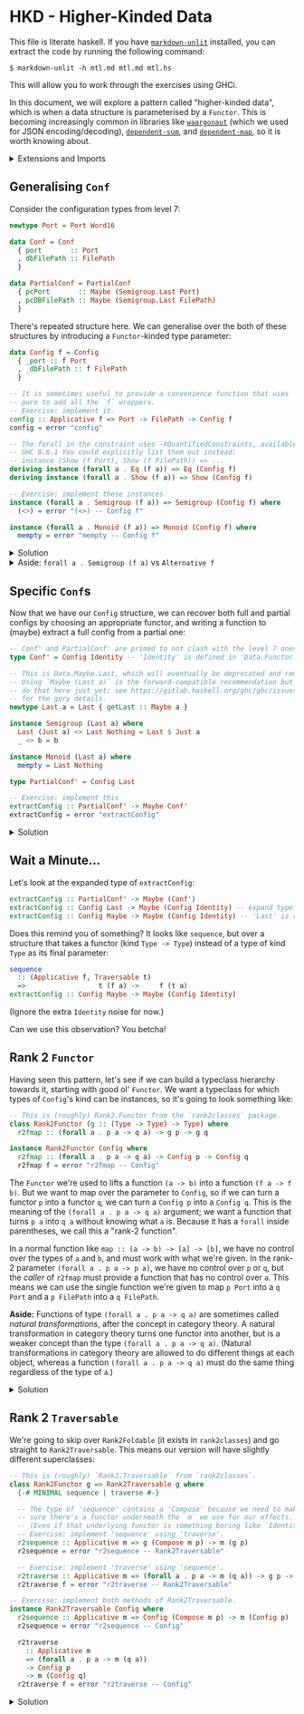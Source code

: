 # HKD - Higher-Kinded Data

This file is literate haskell. If you have
[`markdown-unlit`](https://hackage.haskell.org/package/markdown-unlit)
installed, you can extract the code by running the following command:

```
$ markdown-unlit -h mtl.md mtl.md mtl.hs
```

This will allow you to work through the exercises using GHCi.

In this document, we will explore a pattern called "higher-kinded
data", which is when a data structure is parameterised by a
`Functor`. This is becoming increasingly common in libraries like
[`waargonaut`](https://hackage.haskell.org/package/waargonaut) (which
we used for JSON encoding/decoding),
[`dependent-sum`](https://hackage.haskell.org/package/dependent-sum),
and
[`dependent-map`](https://hackage.haskell.org/package/dependent-map),
so it is worth knowing about.


<details>
<summary>Extensions and Imports</summary>

```haskell
{-# OPTIONS_GHC -Wall -Wno-unused-imports -Wno-unused-matches #-}

{-# LANGUAGE InstanceSigs #-}
{-# LANGUAGE KindSignatures #-}
{-# LANGUAGE NoStarIsType #-}
{-# LANGUAGE RankNTypes #-}
{-# LANGUAGE StandaloneDeriving #-}
{-# LANGUAGE QuantifiedConstraints #-}
{-# LANGUAGE UndecidableInstances #-}

import Data.Functor.Compose (Compose(..))
import Data.Functor.Identity (Identity(..))
import qualified Data.Semigroup as Semigroup
import Data.Kind (Type)
import Data.Word (Word16)
```

</details>


## Generalising `Conf`

Consider the configuration types from level 7:

```haskell
newtype Port = Port Word16

data Conf = Conf
  { port       :: Port
  , dbFilePath :: FilePath
  }

data PartialConf = PartialConf
  { pcPort       :: Maybe (Semigroup.Last Port)
  , pcDBFilePath :: Maybe (Semigroup.Last FilePath)
  }
```

There's repeated structure here. We can generalise over the both of
these structures by introducing a `Functor`-kinded type parameter:

```haskell
data Config f = Config
  { _port :: f Port
  , _dbFilePath :: f FilePath
  }

-- It is sometimes useful to provide a convenience function that uses
-- pure to add all the `f` wrappers.
-- Exercise: implement it.
config :: Applicative f => Port -> FilePath -> Config f
config = error "config"

-- The forall in the constraint uses -XQuantifiedConstraints, available since
-- GHC 8.6.1 You could explicitly list them out instead:
-- instance (Show (f Port), Show (f FilePath)) => ...
deriving instance (forall a . Eq (f a)) => Eq (Config f)
deriving instance (forall a . Show (f a)) => Show (Config f)

-- Exercise: implement these instances
instance (forall a . Semigroup (f a)) => Semigroup (Config f) where
  (<>) = error "(<>) -- Config f"

instance (forall a . Monoid (f a)) => Monoid (Config f) where
  mempty = error "mempty -- Config f"
```

<details>
<summary>Solution</summary>

```haskell ignore
config :: Applicative f => Port -> FilePath -> Config f
config p db = Config (pure p) (pure db)

instance forall a . Semigroup (f a) => Semigroup (Config f) where
  Config p1 db1 <> Config p2 db2 = Config (p1 <> p2) (db1 <> db2)

instance forall a . Monoid (f a) => Monoid (Config f) where
  mempty = Config mempty mempty
```

</details>

<details>
<summary>Aside: <code>forall a . Semigroup (f a)</code> vs <code>Alternative f</code></summary>

You might well be wondering, "doesn't
[`Alternative`](http://hackage.haskell.org/package/base-4.12.0.0/docs/Control-Applicative.html#t:Alternative)
describe a monoid on applicative functors?" The answer is yes. I have
chosen to use `Semigroup`/`Monoid` constraints in the superclass for
a few reasons:

1. `First` and `Last` have no `Alternative` instance.
2. `Alternative` is not just a monoid on applicative functors, it is
   also a statement of intent: it's a class with a "control structure"
   sort of flavour. We are talking about data here, so I feel that
   asking for `Semigroup`/`Monoid` instances more appropriate.

</details>


## Specific `Conf`s

Now that we have our `Config` structure, we can recover both full and
partial configs by choosing an appropriate functor, and writing a
function to (maybe) extract a full config from a partial one:

```haskell
-- Conf' and PartialConf' are primed to not clash with the level 7 ones.
type Conf' = Config Identity -- 'Identity' is defined in 'Data.Functor.Identity'

-- This is Data.Maybe.Last, which will eventually be deprecated and removed.
-- Using `Maybe (Last a)` is the forward-compatible recommendation but we can't
-- do that here just yet; see https://gitlab.haskell.org/ghc/ghc/issues/17859
-- for the gory details.
newtype Last a = Last { getLast :: Maybe a }

instance Semigroup (Last a) where
  Last (Just a) <> Last Nothing = Last $ Just a
  _ <> b = b

instance Monoid (Last a) where
  mempty = Last Nothing

type PartialConf' = Config Last

-- Exercise: implement this
extractConfig :: PartialConf' -> Maybe Conf'
extractConfig = error "extractConfig"
```

<details>
<summary>Solution</summary>

```haskell ignore
extractConfig :: PartialConf' -> Maybe Conf'
extractConfig (Config (Last mp) (Last mdb)) = Config <$> mp <*> mdb
```

</details>


## Wait a Minute...

Let's look at the expanded type of `extractConfig`:

```haskell ignore
extractConfig :: PartialConf' -> Maybe (Conf')
extractConfig :: Config Last -> Maybe (Config Identity) -- expand type synonyms
extractConfig :: Config Maybe -> Maybe (Config Identity) -- 'Last' is representationally 'Maybe'
```

Does this remind you of something? It looks like `sequence`, but over
a structure that takes a functor (kind `Type -> Type`) instead of a
type of kind `Type` as its final parameter:

```haskell ignore
sequence
  :: (Applicative f, Traversable t)
  =>                  t (f a) ->     f (t a)
extractConfig :: Config Maybe -> Maybe (Config Identity)
```

(Ignore the extra `Identity` noise for now.)

Can we use this observation? You betcha!


## Rank 2 `Functor`

Having seen this pattern, let's see if we can build a typeclass
hierarchy towards it, starting with good ol' `Functor`. We want a
typeclass for which types of `Config`'s kind can be instances, so it's
going to look something like:

```haskell
-- This is (roughly) Rank2.Functor from the `rank2classes` package.
class Rank2Functor (g :: (Type -> Type) -> Type) where
  r2fmap :: (forall a . p a -> q a) -> g p -> g q

instance Rank2Functor Config where
  r2fmap :: (forall a . p a -> q a) -> Config p -> Config q
  r2fmap f = error "r2fmap -- Config"
```

The `Functor` we're used to lifts a function `(a -> b)` into a
function `(f a -> f b)`. But we want to map over the parameter to
`Config`, so if we can turn a functor `p` into a functor `q`, we can
turn a `Config p` into a `Config q`. This is the meaning of the
`(forall a . p a -> q a)` argument; we want a function that turns `p a`
into `q a` without knowing what `a` is. Because it has a `forall`
inside parentheses, we call this a "rank-2 function".

In a normal function like `map :: (a -> b) -> [a] -> [b]`, we have no
control over the types of `a` and `b`, and must work with what we're
given. In the rank-2 parameter `(forall a . p a -> p a)`, we have no
control over `p` or `q`, but the _caller_ of `r2fmap` must provide a
function that has no control over `a`. This means we can use the
single function we're given to map `p Port` into a `q Port` and a `p
FilePath` into a `q FilePath`.

**Aside:** Functions of type `(forall a . p a -> q a)` are sometimes
called _natural transformations_, after the concept in category
theory. A natural transformation in category theory turns one functor
into another, but is a weaker concept than the type `(forall a . p a
-> q a)`. (Natural transformations in category theory are allowed to
do different things at each object, whereas a function `(forall a . p
a -> q a)` must do the same thing regardless of the type of `a`.)

<details>
<summary>Solution</summary>

```haskell ignore
instance Rank2Functor Config where
  r2fmap f (Config p db) = Config (f p) (f db)
```

</details>


## Rank 2 `Traversable`

We're going to skip over `Rank2Foldable` (it exists in `rank2classes`)
and go straight to `Rank2Traversable`. This means our version will
have slightly different superclasses:

```haskell
-- This is (roughly) `Rank2.Traversable` from `rank2classes`.
class Rank2Functor g => Rank2Traversable g where
  {-# MINIMAL sequence | traverse #-}

  -- The type of 'sequence' contains a 'Compose' because we need to make
  -- sure there's a functor underneath the `m` we use for our effects.
  -- (Even if that underlying functor is something boring like `Identity`.)
  -- Exercise: implement 'sequence' using 'traverse'.
  r2sequence :: Applicative m => g (Compose m p) -> m (g p)
  r2sequence = error "r2sequence -- Rank2Traversable"

  -- Exercise: implement 'traverse' using 'sequence'.
  r2traverse :: Applicative m => (forall a . p a -> m (q a)) -> g p -> m (g q)
  r2traverse f = error "r2traverse -- Rank2Traversable"

-- Exercise: implement both methods of Rank2Traversable.
instance Rank2Traversable Config where
  r2sequence :: Applicative m => Config (Compose m p) -> m (Config p)
  r2sequence = error "r2sequence -- Config"

  r2traverse
    :: Applicative m
    => (forall a . p a -> m (q a))
    -> Config p
    -> m (Config q)
  r2traverse f = error "r2traverse -- Config"
```

<details>
<summary>Solution</summary>

```haskell ignore
class Rank2Functor g => Rank2Traversable g where
  {-# MINIMAL sequence | traverse #-}

  r2sequence :: Applicative m => g (Compose m p) -> m (g p)
  r2sequence = r2traverse getCompose

  r2traverse :: Applicative m => (forall a . p a -> m (q a)) -> g p -> m (g q)
  r2traverse f = r2sequence . r2fmap (Compose . f)

-- Exercise: implement both methods of Rank2Traversable.
instance Rank2Traversable Config where
  r2sequence :: Applicative m => Config (Compose m p) -> m (Config p)
  r2sequence (Config p db) = Config <$> getCompose p <*> getCompose db

  r2traverse
    :: Applicative m
    => (forall a . p a -> m (q a))
    -> Config p
    -> m (Config q)
  r2traverse f (Config p db) = Config <$> f p <*> f db
```


## Payoff

We can now generalise our `extractConfig` to any `Rank2Traversable`:

```haskell
-- Exercise: implement this
fromLast :: Rank2Traversable g => g Last -> Maybe (g Identity)
fromLast = error "fromLast"
```

<details>
<summary>Solution</summary>

```haskell ignore
fromLast :: Rank2Traversable g => g Last -> Maybe (g Identity)
fromLast = r2traverse $ r2fmap Identity . getLast
```


## Other Functors

Now that we have this machinery, we can ask what happens if we use
other functors? A `Config IO`, for example, contains actions to fetch
each component, and by `r2traverse`-ing over the `Config`, we can
construct an `IO` action that builds up an entire `Config Identity`.

**Exercise:** Pick some other functors, apply them to `Config`, and
imagine what they might mean.


# Is this Worthwhile?

Was this more than just a fun mental exercise? I think
so. `rank2classes` provides most of the typeclass machinery we
implemented in this document, and Template Haskell functions to
generate instances for your data types.

Whether I use this technique in a real project depends on two things:

1. Most importantly, whether the rest of the team is comfortable with
   the idea; and

2. Whether or not I intend to exploit the functor parameter.

For the `Config` data type we explored in this document, I probably
would use higher-kinded data if the team was okay with it.


# Further Reading

* Benjamin Hodgson - [Functor Functors](https://www.benjamin.pizza/posts/2017-12-15-functor-functors.html)
* [`rank2classes` on Hackage](https://hackage.haskell.org/package/rank2classes)
* [`conkin` on Hackage](https://hackage.haskell.org/package/conkin)
* [`dependent-sum` on Hackage](https://hackage.haskell.org/package/dependent-sum)
* [`dependent-map` on Hackage](https://hackage.haskell.org/package/dependent-map)
